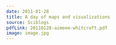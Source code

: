 ```yaml
---
date: 2011-01-28
title: A day of maps and visualizations
source: Sciblogs
pdfLink: 20110128-aimeee-whitcroft.pdf
image: image.jpg
---
```

